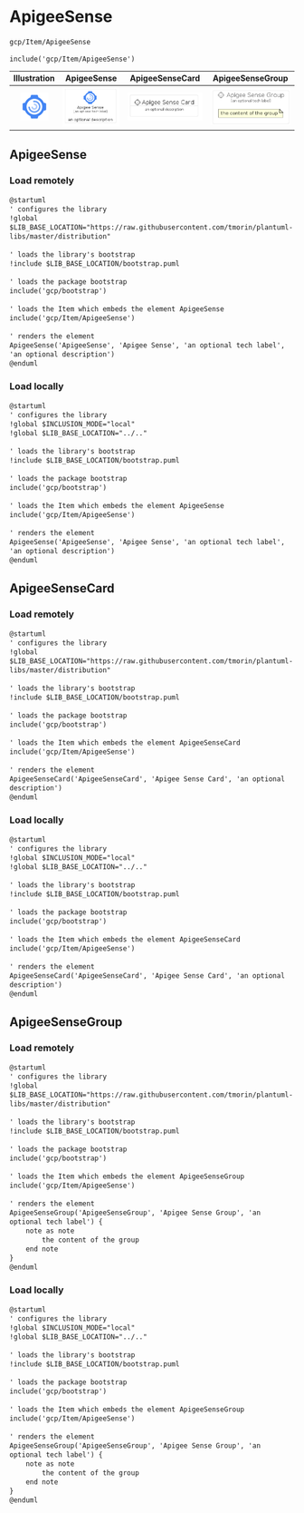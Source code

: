 # ApigeeSense


```text
gcp/Item/ApigeeSense
```

```text
include('gcp/Item/ApigeeSense')
```



| Illustration | ApigeeSense | ApigeeSenseCard | ApigeeSenseGroup |
| :---: | :---: | :---: | :---: |
| ![illustration for Illustration](../../gcp/Item/ApigeeSense.png) | ![illustration for ApigeeSense](../../gcp/Item/ApigeeSense.Local.png) | ![illustration for ApigeeSenseCard](../../gcp/Item/ApigeeSenseCard.Local.png) | ![illustration for ApigeeSenseGroup](../../gcp/Item/ApigeeSenseGroup.Local.png) |




## ApigeeSense

### Load remotely
```plantuml
@startuml
' configures the library
!global $LIB_BASE_LOCATION="https://raw.githubusercontent.com/tmorin/plantuml-libs/master/distribution"

' loads the library's bootstrap
!include $LIB_BASE_LOCATION/bootstrap.puml

' loads the package bootstrap
include('gcp/bootstrap')

' loads the Item which embeds the element ApigeeSense
include('gcp/Item/ApigeeSense')

' renders the element
ApigeeSense('ApigeeSense', 'Apigee Sense', 'an optional tech label', 'an optional description')
@enduml
```

### Load locally
```plantuml
@startuml
' configures the library
!global $INCLUSION_MODE="local"
!global $LIB_BASE_LOCATION="../.."

' loads the library's bootstrap
!include $LIB_BASE_LOCATION/bootstrap.puml

' loads the package bootstrap
include('gcp/bootstrap')

' loads the Item which embeds the element ApigeeSense
include('gcp/Item/ApigeeSense')

' renders the element
ApigeeSense('ApigeeSense', 'Apigee Sense', 'an optional tech label', 'an optional description')
@enduml
```

## ApigeeSenseCard

### Load remotely
```plantuml
@startuml
' configures the library
!global $LIB_BASE_LOCATION="https://raw.githubusercontent.com/tmorin/plantuml-libs/master/distribution"

' loads the library's bootstrap
!include $LIB_BASE_LOCATION/bootstrap.puml

' loads the package bootstrap
include('gcp/bootstrap')

' loads the Item which embeds the element ApigeeSenseCard
include('gcp/Item/ApigeeSense')

' renders the element
ApigeeSenseCard('ApigeeSenseCard', 'Apigee Sense Card', 'an optional description')
@enduml
```

### Load locally
```plantuml
@startuml
' configures the library
!global $INCLUSION_MODE="local"
!global $LIB_BASE_LOCATION="../.."

' loads the library's bootstrap
!include $LIB_BASE_LOCATION/bootstrap.puml

' loads the package bootstrap
include('gcp/bootstrap')

' loads the Item which embeds the element ApigeeSenseCard
include('gcp/Item/ApigeeSense')

' renders the element
ApigeeSenseCard('ApigeeSenseCard', 'Apigee Sense Card', 'an optional description')
@enduml
```

## ApigeeSenseGroup

### Load remotely
```plantuml
@startuml
' configures the library
!global $LIB_BASE_LOCATION="https://raw.githubusercontent.com/tmorin/plantuml-libs/master/distribution"

' loads the library's bootstrap
!include $LIB_BASE_LOCATION/bootstrap.puml

' loads the package bootstrap
include('gcp/bootstrap')

' loads the Item which embeds the element ApigeeSenseGroup
include('gcp/Item/ApigeeSense')

' renders the element
ApigeeSenseGroup('ApigeeSenseGroup', 'Apigee Sense Group', 'an optional tech label') {
    note as note
        the content of the group
    end note
}
@enduml
```

### Load locally
```plantuml
@startuml
' configures the library
!global $INCLUSION_MODE="local"
!global $LIB_BASE_LOCATION="../.."

' loads the library's bootstrap
!include $LIB_BASE_LOCATION/bootstrap.puml

' loads the package bootstrap
include('gcp/bootstrap')

' loads the Item which embeds the element ApigeeSenseGroup
include('gcp/Item/ApigeeSense')

' renders the element
ApigeeSenseGroup('ApigeeSenseGroup', 'Apigee Sense Group', 'an optional tech label') {
    note as note
        the content of the group
    end note
}
@enduml
```


